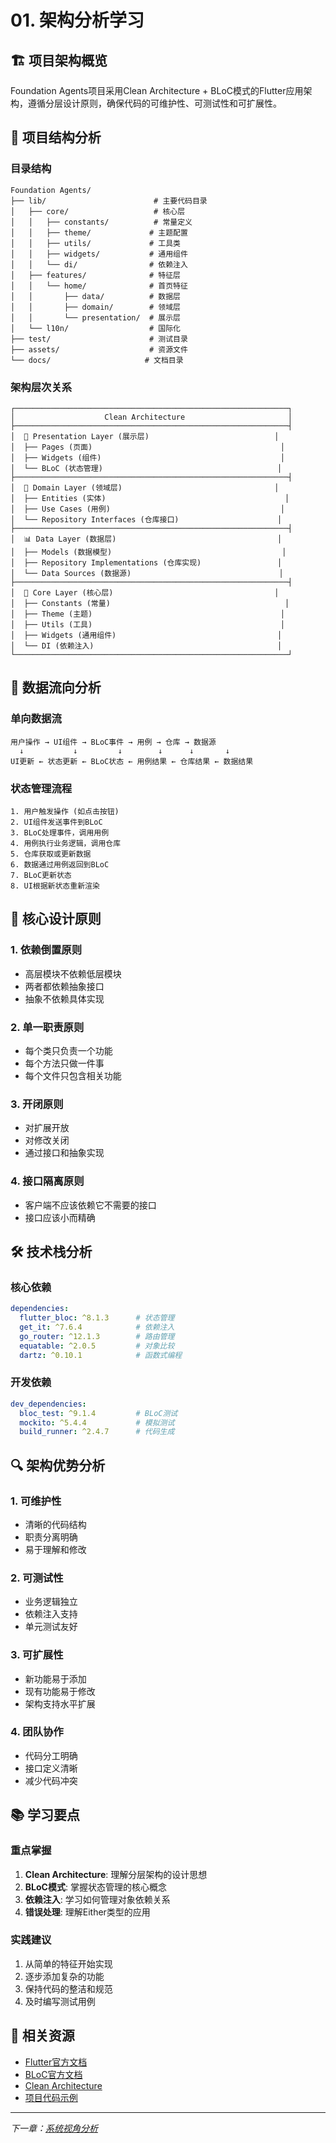 # 01. 架构分析学习

## 🏗️ 项目架构概览

Foundation Agents项目采用Clean Architecture + BLoC模式的Flutter应用架构，遵循分层设计原则，确保代码的可维护性、可测试性和可扩展性。

## 📁 项目结构分析

### 目录结构
```
Foundation Agents/
├── lib/                        # 主要代码目录
│   ├── core/                   # 核心层
│   │   ├── constants/          # 常量定义
│   │   ├── theme/             # 主题配置
│   │   ├── utils/             # 工具类
│   │   ├── widgets/           # 通用组件
│   │   └── di/                # 依赖注入
│   ├── features/              # 特征层
│   │   └── home/              # 首页特征
│   │       ├── data/          # 数据层
│   │       ├── domain/        # 领域层
│   │       └── presentation/  # 展示层
│   └── l10n/                  # 国际化
├── test/                      # 测试目录
├── assets/                    # 资源文件
└── docs/                     # 文档目录
```

### 架构层次关系
```
┌─────────────────────────────────────────────────────────────┐
│                    Clean Architecture                       │
├─────────────────────────────────────────────────────────────┤
│  🎨 Presentation Layer (展示层)                            │
│  ├── Pages (页面)                                          │
│  ├── Widgets (组件)                                        │
│  └── BLoC (状态管理)                                       │
├─────────────────────────────────────────────────────────────┤
│  🧠 Domain Layer (领域层)                                  │
│  ├── Entities (实体)                                        │
│  ├── Use Cases (用例)                                      │
│  └── Repository Interfaces (仓库接口)                      │
├─────────────────────────────────────────────────────────────┤
│  📊 Data Layer (数据层)                                    │
│  ├── Models (数据模型)                                      │
│  ├── Repository Implementations (仓库实现)                 │
│  └── Data Sources (数据源)                                 │
├─────────────────────────────────────────────────────────────┤
│  🔧 Core Layer (核心层)                                    │
│  ├── Constants (常量)                                       │
│  ├── Theme (主题)                                          │
│  ├── Utils (工具)                                          │
│  ├── Widgets (通用组件)                                    │
│  └── DI (依赖注入)                                         │
└─────────────────────────────────────────────────────────────┘
```

## 🔄 数据流向分析

### 单向数据流
```
用户操作 → UI组件 → BLoC事件 → 用例 → 仓库 → 数据源
  ↓           ↓         ↓        ↓      ↓       ↓
UI更新 ← 状态更新 ← BLoC状态 ← 用例结果 ← 仓库结果 ← 数据结果
```

### 状态管理流程
```
1. 用户触发操作 (如点击按钮)
2. UI组件发送事件到BLoC
3. BLoC处理事件，调用用例
4. 用例执行业务逻辑，调用仓库
5. 仓库获取或更新数据
6. 数据通过用例返回到BLoC
7. BLoC更新状态
8. UI根据新状态重新渲染
```

## 🎯 核心设计原则

### 1. 依赖倒置原则
- 高层模块不依赖低层模块
- 两者都依赖抽象接口
- 抽象不依赖具体实现

### 2. 单一职责原则
- 每个类只负责一个功能
- 每个方法只做一件事
- 每个文件只包含相关功能

### 3. 开闭原则
- 对扩展开放
- 对修改关闭
- 通过接口和抽象实现

### 4. 接口隔离原则
- 客户端不应该依赖它不需要的接口
- 接口应该小而精确

## 🛠️ 技术栈分析

### 核心依赖
```yaml
dependencies:
  flutter_bloc: ^8.1.3      # 状态管理
  get_it: ^7.6.4            # 依赖注入
  go_router: ^12.1.3        # 路由管理
  equatable: ^2.0.5         # 对象比较
  dartz: ^0.10.1            # 函数式编程
```

### 开发依赖
```yaml
dev_dependencies:
  bloc_test: ^9.1.4         # BLoC测试
  mockito: ^5.4.4           # 模拟测试
  build_runner: ^2.4.7      # 代码生成
```

## 🔍 架构优势分析

### 1. 可维护性
- 清晰的代码结构
- 职责分离明确
- 易于理解和修改

### 2. 可测试性
- 业务逻辑独立
- 依赖注入支持
- 单元测试友好

### 3. 可扩展性
- 新功能易于添加
- 现有功能易于修改
- 架构支持水平扩展

### 4. 团队协作
- 代码分工明确
- 接口定义清晰
- 减少代码冲突

## 📚 学习要点

### 重点掌握
1. **Clean Architecture**: 理解分层架构的设计思想
2. **BLoC模式**: 掌握状态管理的核心概念
3. **依赖注入**: 学习如何管理对象依赖关系
4. **错误处理**: 理解Either类型的应用

### 实践建议
1. 从简单的特征开始实现
2. 逐步添加复杂的功能
3. 保持代码的整洁和规范
4. 及时编写测试用例

## 🔗 相关资源

- [Flutter官方文档](https://flutter.dev/docs)
- [BLoC官方文档](https://bloclibrary.dev/)
- [Clean Architecture](https://blog.cleancoder.com/uncle-bob/2012/08/13/the-clean-architecture.html)
- [项目代码示例](./../..)

---

*下一章：[系统视角分析](./02-system-perspectives.md)*
